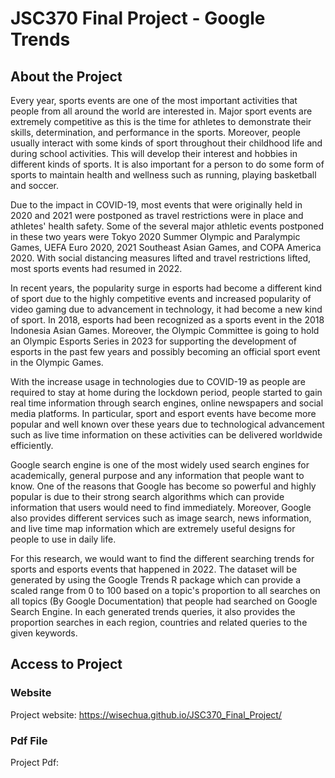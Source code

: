 # JSC370 Final Project - Google Trends

## About the Project

Every year, sports events are one of the most important activities that people from all around the world are interested in. Major sport events are extremely competitive as this is the time for athletes to demonstrate their skills, determination, and performance in the sports. Moreover, people usually interact with some kinds of sport throughout their childhood life and during school activities. This will develop their interest and hobbies in different kinds of sports. It is also important for a person to do some form of sports to maintain health and wellness such as running, playing basketball and soccer.


Due to the impact in COVID-19, most events that were originally held in 2020 and 2021 were postponed as travel restrictions were in place and athletes' health safety. Some of the several major athletic events postponed in these two years were Tokyo 2020 Summer Olympic and Paralympic Games, UEFA Euro 2020, 2021 Southeast Asian Games, and COPA America 2020. With social distancing measures lifted and travel restrictions lifted, most sports events had resumed in 2022. 


In recent years, the popularity surge in esports had become a different kind of sport due to the highly competitive events and increased popularity of video gaming due to advancement in technology, it had become a new kind of sport. In 2018, esports had been recognized as a sports event in the 2018 Indonesia Asian Games. Moreover, the Olympic Committee is going to hold an Olympic Esports Series in 2023 for supporting the development of esports in the past few years and possibly becoming an official sport event in the Olympic Games.


With the increase usage in technologies due to COVID-19 as people are required to stay at home during the lockdown period, people started to gain real time information through search engines, online newspapers and social media platforms. In particular, sport and esport events have become more popular and well known over these years due to technological advancement such as live time information on these activities can be delivered worldwide efficiently. 


Google search engine is one of the most widely used search engines for academically, general purpose and any information that people want to know. One of the reasons that Google has become so powerful and highly popular is due to their strong search algorithms which can provide information that users would need to find immediately. Moreover, Google also provides different services such as image search, news information, and live time map information which are extremely useful designs for people to use in daily life. 


For this research, we would want to find the different searching trends for sports and esports events that happened in 2022. The dataset will be generated by using the Google Trends R package which can provide a scaled range from 0 to 100 based on a topic's proportion to all searches on all topics (By Google Documentation) that people had searched on Google Search Engine. In each generated trends queries, it also provides the proportion searches in each region, countries and related queries to the given keywords.

## Access to Project

### Website

Project website: <https://wisechua.github.io/JSC370_Final_Project/>

### Pdf File

Project Pdf:
